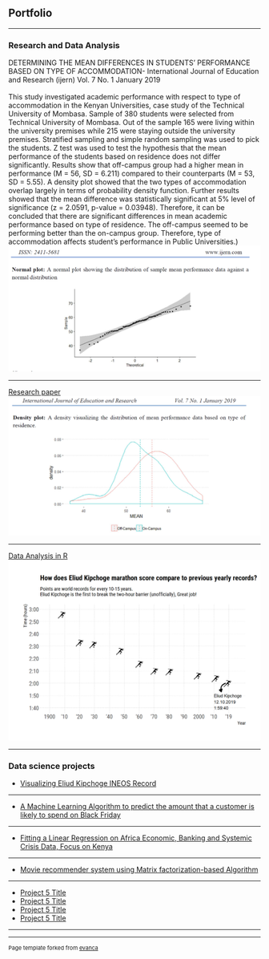 ## Portfolio

---

### Research and Data Analysis 

DETERMINING THE MEAN DIFFERENCES IN STUDENTS’ PERFORMANCE BASED
ON TYPE OF ACCOMMODATION- International Journal of Education and Research (ijern) Vol. 7 No. 1 January 2019
  <br><br>
This study investigated academic performance with respect to type of accommodation in the Kenyan
Universities, case study of the Technical University of Mombasa. Sample of 380 students were
selected from Technical University of Mombasa. Out of the sample 165 were living within the
university premises while 215 were staying outside the university premises. Stratified sampling and
simple random sampling was used to pick the students. Z test was used to test the hypothesis that
the mean performance of the students based on residence does not differ significantly. 
Results show that off-campus group had a higher mean in performance (M = 56, SD = 6.211) compared to
their counterparts (M = 53, SD = 5.55). A density plot showed that the two types of accommodation
overlap largely in terms of probability density function. Further results showed that the mean
difference was statistically significant at 5% level of significance (z = 2.0591, p-value = 0.03948).
Therefore, it can be concluded that there are significant differences in mean academic performance
based on type of residence. The off-campus seemed to be performing better than the on-campus
group. Therefore, type of accommodation affects student’s performance in Public Universities.)
<img src="images/norm.png?raw=true"/>

---
<a href="http://www.ijern.com/journal/2019/January-2019/02.pdf">Research paper </a> 
<img src="images/dens.png?raw=true"/>

---
<a href="https://rpubs.com/Gichere/eliudkipchoge">Data Analysis in R</a> 
<img src="images/kip.png?raw=true"/>

---

### Data science projects

- [Visualizing Eliud Kipchoge INEOS Record](https://rpubs.com/Gichere/eliudkipchoge/)
---
- [A Machine Learning Algorithm to predict the amount that a customer is likely to spend on Black Friday](https://github.com/Gichere/machine-learning-linear-regression/blob/main/linear_regression_ML.ipynb/)
---
- [Fitting a Linear Regression on Africa Economic, Banking and Systemic Crisis Data, Focus on Kenya](https://github.com/Gichere/time_series_regression_model/blob/main/linear_regression_project.ipynb/)
---
- [Movie recommender system using Matrix factorization-based Algorithm](https://github.com/Gichere/movie-recommendation-system-using-matrix-factorization/blob/main/movie_recommender_system.ipynb/)
---
- [Project 5 Title](http://example.com/)
- [Project 5 Title](http://example.com/)
- [Project 5 Title](http://example.com/)
- [Project 5 Title](http://example.com/)

---




---
<p style="font-size:11px">Page template forked from <a href="https://github.com/evanca/quick-portfolio">evanca</a></p>
<!-- Remove above link if you don't want to attibute -->
